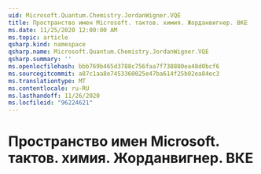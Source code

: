 ```yaml
---
uid: Microsoft.Quantum.Chemistry.JordanWigner.VQE
title: Пространство имен Microsoft. тактов. химия. Жорданвигнер. ВКЕ
ms.date: 11/25/2020 12:00:00 AM
ms.topic: article
qsharp.kind: namespace
qsharp.name: Microsoft.Quantum.Chemistry.JordanWigner.VQE
qsharp.summary: ''
ms.openlocfilehash: bbb769b465d3788c756faa7f738880ea48d0bcf6
ms.sourcegitcommit: a87c1aa8e7453360025e47ba614f25b02ea84ec3
ms.translationtype: MT
ms.contentlocale: ru-RU
ms.lasthandoff: 11/26/2020
ms.locfileid: "96224621"
---
```

# <a name="microsoftquantumchemistryjordanwignervqe-namespace"></a>Пространство имен Microsoft. тактов. химия. Жорданвигнер. ВКЕ



